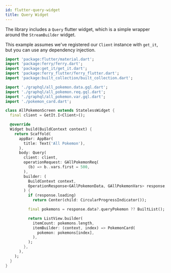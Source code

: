 ```yaml
---
id: flutter-query-widget
title: Query Widget
---
```

The library includes a `Query` flutter widget, which is a simple wrapper around the `StreamBuilder` widget.

This example assumes we've registered our `Client` instance with `get_it`, but you can use any dependency injection.

```dart
import 'package:flutter/material.dart';
import 'package:ferry/ferry.dart';
import 'package:get_it/get_it.dart';
import 'package:ferry_flutter/ferry_flutter.dart';
import 'package:built_collection/built_collection.dart';

import './graphql/all_pokemon.data.gql.dart';
import './graphql/all_pokemon.req.gql.dart';
import './graphql/all_pokemon.var.gql.dart';
import './pokemon_card.dart';

class AllPokemonScreen extends StatelessWidget {
  final client = GetIt.I<Client>();

  @override
  Widget build(BuildContext context) {
    return Scaffold(
      appBar: AppBar(
        title: Text('All Pokemon'),
      ),
      body: Query(
        client: client,
        operationRequest: GAllPokemonReq(
          (b) => b..vars.first = 500,
        ),
        builder: (
          BuildContext context,
          OperationResponse<GAllPokemonData, GAllPokemonVars> response,
        ) {
          if (response.loading)
            return Center(child: CircularProgressIndicator());

          final pokemons = response.data?.queryPokemon ?? BuiltList();

          return ListView.builder(
            itemCount: pokemons.length,
            itemBuilder: (context, index) => PokemonCard(
              pokemon: pokemons[index],
            ),
          );
        },
      ),
    );
  }
}
```